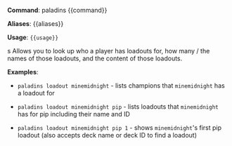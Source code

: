 **Command**: paladins {{command}}

**Aliases**: {{aliases}}

**Usage**: `{{usage}}`

s
Allows you to look up who a player has loadouts for, how many / the names of those loadouts, and the content of those loadouts.


**Examples**:

* `paladins loadout minemidnight` - lists champions that `minemidnight` has a loadout for

* `paladins loadout minemidnight pip` - lists loadouts that `minemidnight` has for pip including their name and ID

* `paladins loadout minemidnight pip 1` - shows `minemidnight`'s first pip loadout (also accepts deck name or deck ID to find a loadout)
